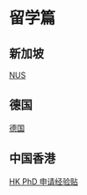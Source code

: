 # 留学篇

## 新加坡

[NUS](NUS001.md)

## 德国

[德国](Germany/德国001.md)

## 中国香港

[HK PhD 申请经验贴](./HK_PhD_share.pdf)